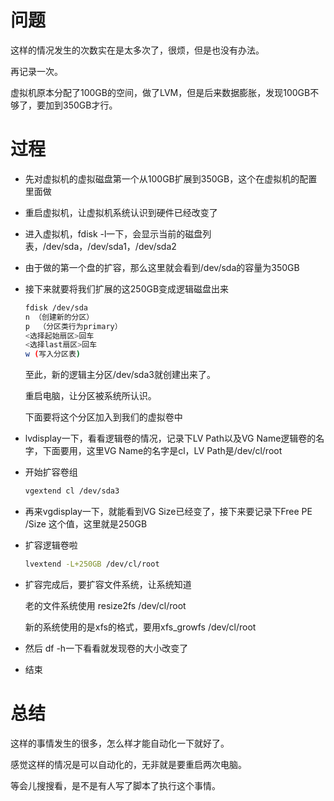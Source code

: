 # 问题

这样的情况发生的次数实在是太多次了，很烦，但是也没有办法。

再记录一次。

虚拟机原本分配了100GB的空间，做了LVM，但是后来数据膨胀，发现100GB不够了，要加到350GB才行。

# 过程

- 先对虚拟机的虚拟磁盘第一个从100GB扩展到350GB，这个在虚拟机的配置里面做

- 重启虚拟机，让虚拟机系统认识到硬件已经改变了

- 进入虚拟机，fdisk -l一下，会显示当前的磁盘列表，/dev/sda，/dev/sda1，/dev/sda2

- 由于做的第一个盘的扩容，那么这里就会看到/dev/sda的容量为350GB

- 接下来就要将我们扩展的这250GB变成逻辑磁盘出来

  ```bash
  fdisk /dev/sda
  n （创建新的分区）
  p  （分区类行为primary）
  <选择起始扇区>回车
  <选择last扇区>回车
  w (写入分区表)
  ```

  至此，新的逻辑主分区/dev/sda3就创建出来了。

  重启电脑，让分区被系统所认识。

  下面要将这个分区加入到我们的虚拟卷中

- lvdisplay一下，看看逻辑卷的情况，记录下LV Path以及VG Name逻辑卷的名字，下面要用，这里VG Name的名字是cl，LV Path是/dev/cl/root

- 开始扩容卷组

  ```bash
  vgextend cl /dev/sda3
  ```

- 再来vgdisplay一下，就能看到VG Size已经变了，接下来要记录下Free PE /Size 这个值，这里就是250GB

- 扩容逻辑卷啦

  ```bash
  lvextend -L+250GB /dev/cl/root
  ```

- 扩容完成后，要扩容文件系统，让系统知道

  老的文件系统使用 resize2fs /dev/cl/root

  新的系统使用的是xfs的格式，要用xfs_growfs /dev/cl/root

- 然后 df -h一下看看就发现卷的大小改变了

- 结束



# 总结

这样的事情发生的很多，怎么样才能自动化一下就好了。

感觉这样的情况是可以自动化的，无非就是要重启两次电脑。

等会儿搜搜看，是不是有人写了脚本了执行这个事情。